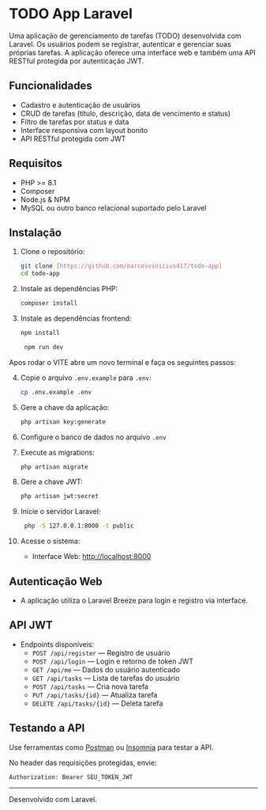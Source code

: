 # TODO App Laravel

Uma aplicação de gerenciamento de tarefas (TODO) desenvolvida com Laravel. Os usuários podem se registrar, autenticar e gerenciar suas próprias tarefas. A aplicação oferece uma interface web e também uma API RESTful protegida por autenticação JWT.

## Funcionalidades

-   Cadastro e autenticação de usuários
-   CRUD de tarefas (título, descrição, data de vencimento e status)
-   Filtro de tarefas por status e data
-   Interface responsiva com layout bonito
-   API RESTful protegida com JWT

## Requisitos

-   PHP >= 8.1
-   Composer
-   Node.js & NPM
-   MySQL ou outro banco relacional suportado pelo Laravel

## Instalação

1. Clone o repositório:

    ```bash
    git clone [https://github.com/marcosvinicius417/todo-app]
    cd todo-app
    ```

2. Instale as dependências PHP:

    ```bash
    composer install
    ```

3. Instale as dependências frontend:

    ```bash
    npm install
    ```

   ```bash
    npm run dev
    ```
   
Apos rodar o VITE abre um novo terminal e faça os seguintes passos:

4. Copie o arquivo `.env.example` para `.env`:

    ```bash
    cp .env.example .env
    ```

5. Gere a chave da aplicação:

    ```bash
    php artisan key:generate
    ```

6. Configure o banco de dados no arquivo `.env`

7. Execute as migrations:

    ```bash
    php artisan migrate
    ```

8. Gere a chave JWT:

    ```bash
    php artisan jwt:secret
    ```

9. Inicie o servidor Laravel:

    ```bash
     php -S 127.0.0.1:8000 -t public
    ```

10. Acesse o sistema:
    - Interface Web: [http://localhost:8000](http://localhost:8000)

## Autenticação Web

-   A aplicação utiliza o Laravel Breeze para login e registro via interface.

## API JWT

-   Endpoints disponíveis:
    -   `POST /api/register` — Registro de usuário
    -   `POST /api/login` — Login e retorno de token JWT
    -   `GET /api/me` — Dados do usuário autenticado
    -   `GET /api/tasks` — Lista de tarefas do usuário
    -   `POST /api/tasks` — Cria nova tarefa
    -   `PUT /api/tasks/{id}` — Atualiza tarefa
    -   `DELETE /api/tasks/{id}` — Deleta tarefa

## Testando a API

Use ferramentas como [Postman](https://www.postman.com) ou [Insomnia](https://insomnia.rest/) para testar a API.

No header das requisições protegidas, envie:

```
Authorization: Bearer SEU_TOKEN_JWT
```

---

Desenvolvido com Laravel.
